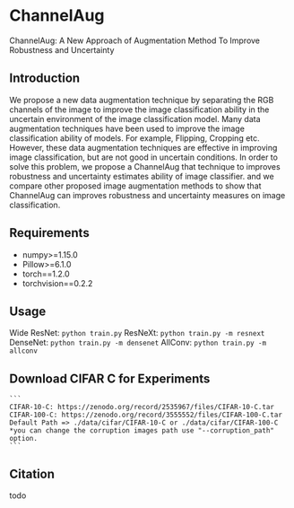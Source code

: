# ChannelAug
ChannelAug: A New Approach of Augmentation Method To Improve Robustness and Uncertainty

## Introduction
We propose a new data augmentation technique by separating the RGB channels of the image to improve the image classification ability in the uncertain environment of the image classification model. Many data augmentation techniques have been used to improve the image classification ability of models. For example, Flipping, Cropping etc. However, these data augmentation techniques are effective in improving image classification, but are not good in uncertain conditions. In order to solve this problem, we propose a ChannelAug that technique to improves robustness and uncertainty estimates ability of image classifier. and we compare other proposed image augmentation methods to show that ChannelAug can improves robustness and uncertainty measures on image classification.

## Requirements

*   numpy>=1.15.0
*   Pillow>=6.1.0
*   torch==1.2.0
*   torchvision==0.2.2

## Usage

Wide ResNet: `python train.py`
ResNeXt: `python train.py -m resnext`
DenseNet: `python train.py -m densenet`
AllConv: `python train.py -m allconv`

## Download CIFAR C for Experiments
    ```
    CIFAR-10-C: https://zenodo.org/record/2535967/files/CIFAR-10-C.tar
    CIFAR-100-C: https://zenodo.org/record/3555552/files/CIFAR-100-C.tar
    Default Path => ./data/cifar/CIFAR-10-C or ./data/cifar/CIFAR-100-C
    *you can change the corruption images path use "--corruption_path" option.
    ```
## Citation

todo